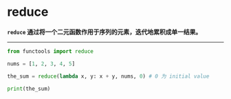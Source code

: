 # reduce

**`reduce` 通过将一个二元函数作用于序列的元素，迭代地累积成单一结果。**

---

```python
from functools import reduce

nums = [1, 2, 3, 4, 5]

the_sum = reduce(lambda x, y: x + y, nums, 0) # 0 为 initial value

print(the_sum)
```
